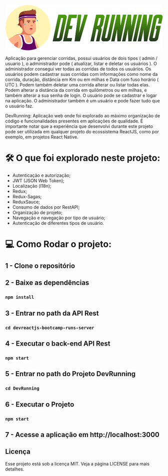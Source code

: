 ![DevRunning](DevRunning/public/logo.png)


 Aplicação para gerenciar corridas, possui usuários de dois tipos ( admin / usuario ), o administrador pode ( atualizar, listar e deletar os usuários ). O administrador consegui ver todas as corridas de todos os usuários.
 Os usuários podem cadastrar suas corridas com informações como nome da corrida, duração, distância em Km ou em milhas e Data com fuso horário ( UTC ). Podem também deletar uma corrida alterar ou listar todas elas. Podem alterar a distância da corrida em quilômetros ou em milhas, e também alterar a sua senha de login. O usuário pode se cadastrar e logar na aplicação.
 O administrador também é um usuário e pode fazer tudo que o usuário faz.

 DevRunning: Aplicação web onde foi explorado ao máximo organização de código e funcionalidades presentes em aplicações de qualidade. É importante notar que a experiência que desenvolvi durante este projeto pode ser utilizada em qualquer projeto do ecossistema ReactJS, como por exemplo, em projetos React Native.

 # 🛠 O que foi explorado neste projeto:

- Autenticação e autorização;
- JWT (JSON Web Token);
- Localização (l18n);
- Redux;
- Redux-Sagas;
- ReduxSauce;
- Consumo de dados por RestAPI;
- Organização de projeto;
- Navegação e navegação por tipo de usuário;
- Autenticação de diferentes tipos de usuário.

# 💻  Como Rodar o projeto:

## 1 - Clone o repositório

## 2 - Baixe as dependências

### `npm install`

## 3 - Entrar no path da API Rest

### `cd devreactjs-bootcamp-runs-server`

## 4 - Executar o back-end API Rest

### `npm start`

## 5 - Entrar no path do Projeto DevRunning

### `cd DevRunning`

## 6 - Executar o Projeto

### `npm start`


## 7 - Acesse a aplicação em http://localhost:3000


## Licença
Esse projeto está sob a licença MIT. Veja a página LICENSE para mais detalhes.
